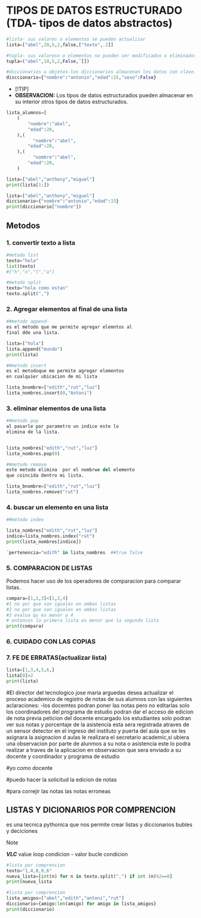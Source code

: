 # TIPOS DE DATOS ESTRUCTURADO (TDA- tipos de datos abstractos)
```python
#lista- sus valores o elementos se pueden actualizar
lista=["abel",20,5,2,false,["texto",.2]]

#tupla- sus valoresn o elementos no pueden ser modificados o eliminados
tupla=("abel",10,5,2,False,¨[])

#diccionarios u objetos-los diccionarios almacenan los datos con clave:valor
disccionario={"nombre":"antonio","edad":15,"sexo":False}
```
- [!TIP]
- **OBSERVACION:** Los tipos de datos estructurados pueden almacenar en su interior otros tipos de datos estructurados.
```python
lista_alumnos=[
    (
        "nombre":"abel",
        "edad":20,
    ),(
          "nombre":"abel",
        "edad":20,
    ),(
          "nombre":"abel",
        "edad":20,
    )
```
```python
lista=["abel","anthony","miguel"]
print(lista[1:])
```
```python
lista=["abel","anthony","miguel"]
diccionario={"nombre":"antonio","edad":15}
print(diccionario["nombre"])
```
## Metodos
### 1. convertir texto a lista
```python
#metodo list
texto="hola"
list(texto)
#["h","o","l","a"]

#metodo split
texto="hola como estan"
texto.split(",")
```
### 2. Agregar elementos al final de una lista
```python
##metodo append-
es el metodo que me permite agregar elemntos al
final dde una lista.

lista=["hola"]
lista.append("mundo")
print(lista)

##metodo insert
es el metodoque me permite agregar elementos 
en cualquier ubicacion de mi lista

lista_bnombre=["edith","rut","luz"]
lista_nombres.insert(0,"Antoni")
```
### 3. eliminar elementos de una lista
```python
##metodo pop
al pasarle por parametro un indice este lo 
elimina de la lista.


lista_nombres["edith","rut","luz"]
lista_nombres.pop(0)

##metodo remove
este metodo elimina  por el nombrwe del elemento 
que coincida dentro mi lista.

lista_bnombre=["edith","rut","luz"]
lista_nombres.remove("rut")
```
### 4. buscar un elemento en una lista
```python
##metodo index

lista_nombres["edith","rut","luz"]
indice=lista_nombres.index("rut")
print(lista_nombres[indice])

´pertenencia="edith" in lista_nombres  ##true false
```

### 5. COMPARACION DE LISTAS
Podemos hacer uso de los operadores de comparacion para comparar listas.
```python
compara=[1,2,3]<[1,2,4]
#1 no por que son iguales en ambas listas
#2 no por que son iguales en ambas listas
#3 evalua qu es menor a 4
# entonces la primera lista es menor que la segunda lista
print(compara)
```
### 6. CUIDADO CON LAS COPIAS
### 7. FE DE ERRATAS(actualizar lista)
```python
lista=[1,3,4,5,6,]
lista[0]=2
print(lista)
```

#El director del tecnologico jose maria arguedas
desea actualizar el proceso academico de registro de notas de sus alumnos 
con las siguientes aclaraciones:
-los docemtes podran poner las notas pero no editarlas
solo los coordinadores del programa de estudio podran dar el acceso de edicion de nota
previa peticion del docente encargado
los estudiantes solo podran ver sus notas  y porcentaje de la asistencia esta sera
registrada atraves de un sensor detector en el ingreso del instituto y puerta del aula que se les asignara
la asignacion d aulas  le realizara el secretario academic,si ubiera una observacion por parte de alunmos a su nota o asistencia este lo podra
realizar a traves de la aplicacion en observacion que sera enviado a su docente y coordinador y programa de estudio

#yo como docente

#puedo hacer la solicitud la edicion de notas

#para correjir las  notas las notas erroneas

## LISTAS Y DICIONARIOS POR COMPRENCION
es una tecnica pythonica que nos permite crear listas y diccionarios bubles y deciciones
> [!NOTE] 
> 
> ***VLC*** value loop condicion - valor bucle condicion
```python
#lista por comprencion
texto="1,4,8,9,6"
nueva_lista=[int(n) for n in texto.split(",") if int (n)%2==0]
print(nueva_lista

```
```python
#lista por comprencion
lista_amigos=["abel","edith","antoni","rut"]
diccionario={amigo:len(amigo) for amigo in lista_amigos}
print(diccionario)
```





